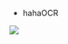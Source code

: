 + hahaOCR

![](https://img-blog.csdnimg.cn/20210223172910337.png?x-oss-process=image/watermark,type_ZmFuZ3poZW5naGVpdGk,shadow_10,text_aHR0cHM6Ly9ibG9nLmNzZG4ubmV0L3dlaXhpbl80MTc2NzgwMg==,size_16,color_FFFFFF,t_70)
